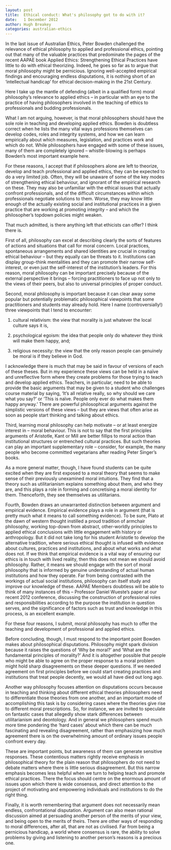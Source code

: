 ```yaml
---
layout: post
title:  Ethical conduct: What's philosophy got to do with it?
date:   1 December 2012
author: Hugh Breakey
categories: australian-ethics
---
```


In the last issue of Australian Ethics, Peter Bowden challenged the relevance of ethical philosophy to applied and professional ethics, pointing out that many of the valuable practices that predominate the pages of the recent AAPAE book Applied Ethics: Strengthening Ethical Practices have little to do with ethical theorizing. Indeed, he goes so far as to argue that moral philosophy might be pernicious. Ignoring well-accepted empirical findings and encouraging endless disputations, it is nothing short of an ‘intellectual handicap’ for ethical decision-making in the 21st Century.

Here I take up the mantle of defending (albeit in a qualified form) moral philosophy’s relevance to applied ethics – in particular with an eye to the practice of having philosophers involved in the teaching of ethics to professionals and budding professionals.

What I am not arguing, however, is that moral philosophers should have the sole role in teaching and developing applied ethics. Bowden is doubtless correct when he lists the many vital ways professions themselves can develop codes, roles and integrity systems, and how we can learn empirically about which measures, legislation, and practices work and which do not. While philosophers have engaged with some of these issues, many of them are completely ignored – whistle-blowing is perhaps Bowden’s most important example here.

For these reasons, I accept that if philosophers alone are left to theorize, develop and teach professional and applied ethics, they can be expected to do a very limited job. Often, they will be unaware of some of the key modes of strengthening ethical behaviour, and ignorant of the empirical research on these. They may also be unfamiliar with the ethical issues that actually confront professionals, and of the difficult circumstances within which professionals negotiate solutions to them. Worse, they may know little enough of the actually existing social and institutional practices in a given practice that are working at promoting integrity – and which the philosopher’s topdown policies might weaken.

That much admitted, is there anything left that ethicists can offer? I think there is.

First of all, philosophy can excel at describing clearly the sorts of features of actions and situations that call for moral concern. Local practices, spontaneous arrangements and shared identities are crucial in creating ethical behaviour – but they equally can be threats to it. Institutions can display group-think mentalities and they can promote their narrow self-interest, or even just the self-interest of the institution’s leaders. For this reason, moral philosophy can be important precisely because of the external perspective it brings – forcing practitioners to face up not only to the views of their peers, but also to universal principles of proper conduct.

Second, moral philosophy is important because it can clear away some popular but potentially problematic philosophical viewpoints that some practitioners and students may already hold. Here I name (controversially!) three viewpoints that I tend to encounter:

1. cultural relativism: the view that morality is just whatever the local culture says it is,

2. psychological egoism: the idea that people only do whatever they think will make them happy, and;

3. religious necessity: the view that the only reason people can genuinely be moral is if they believe in God.

I acknowledge there is much that may be said in favour of versions of each of these theses. But in my experience these views can be held in a naïve and unreflective form where they create problems for those trying to teach and develop applied ethics. Teachers, in particular, need to be able to provide the basic arguments that may be given to a student who challenges course material by saying, ‘It’s all relative really, so why should we care what you say?’ or ‘This is naïve. People only ever do what makes them happy anyway.’ There are powerful philosophical arguments against the simplistic versions of these views – but they are views that often arise as soon as people start thinking and talking about ethics.

Third, learning moral philosophy can help motivate – or at least energize interest in – moral behaviour. This is not to say that the first principles arguments of Aristotle, Kant or Mill are better fillips to moral action than institutional structures or entrenched cultural practices. But such theories can play an important supplementary role – consider, for example, the many people who become committed vegetarians after reading Peter Singer’s books.

As a more general matter, though, I have found students can be quite excited when they are first exposed to a moral theory that seems to make sense of their previously unexamined moral intuitions. They find that a theory such as utilitarianism explains something about them, and who they are, and this plays a role in forming and concretising a moral identity for them. Thenceforth, they see themselves as utilitarians.

Fourth, Bowden draws an unwarranted distinction between argument and empirical evidence. Empirical evidence plays a role in argument (that is pretty much what it means to call something evidence). To be sure, Plato at the dawn of western thought instilled a proud tradition of armchair philosophy, working top-down from abstract, other-worldly principles to applied ethical conclusions with little engagement with history or anthropology. But it did not take long for his student Aristotle to develop the alternative tradition, where serious ethical thought is infused with evidence about cultures, practices and institutions, and about what works and what does not. If we think that empirical evidence is a vital way of ensuring our ethics is in touch with lived reality, then this does not mean we should avoid philosophy. Rather, it means we should engage with the sort of moral philosophy that is informed by genuine understanding of actual human institutions and how they operate. Far from being contrasted with the workings of actual social institutions, philosophy can itself study and improve our knowledge of these. AAPAE Members doubtless will be able to think of many instances of this – Professor Daniel Wueste’s paper at our recent 2012 conference, discussing the construction of professional roles and responsibilities according to the purpose the institution in question serves, and the significance of factors such as trust and knowledge in this process, is an excellent example.

For these four reasons, I submit, moral philosophy has much to offer the teaching and development of professional and applied ethics.

Before concluding, though, I must respond to the important point Bowden makes about philosophical disputations. Philosophy might spark division because it raises the questions of ‘Why be moral?’ and ‘What are the fundamental principles of morality?’ And it is altogether possible that people who might be able to agree on the proper response to a moral problem might hold sharp disagreements on these deeper questions. If we needed agreement on first principles before we could start creating practices and institutions that treat people decently, we would all have died out long ago.

Another way philosophy focuses attention on disputations occurs because in teaching and thinking about different ethical theories philosophers need to differentiate those theories from one another, and an important mode of accomplishing this task is by considering cases where the theories give rise to different moral prescriptions. So, for instance, we are invited to speculate on fantastic cases that allegedly show stark differences between utilitarianism and deontology. And in general we philosophers spend much more time pondering the ‘hard cases’ about which there can be much fascinating and revealing disagreement, rather than emphasizing how much agreement there is on the overwhelming amount of ordinary issues people confront every day.

These are important points, but awareness of them can generate sensitive responses. These contentious matters rightly receive emphasis in philosophical theory for the plain reason that philosophers do not need to debate matters where there is little serious disagreement. But this narrow emphasis becomes less helpful when we turn to helping teach and promote ethical practices. There the focus should centre on the enormous amount of issues upon which there is wide consensus, and direct attention to the project of motivating and empowering individuals and institutions to do the right thing.

Finally, it is worth remembering that argument does not necessarily mean endless, confrontational disputation. Argument can also mean rational discussion aimed at persuading another person of the merits of your view, and being open to the merits of theirs. There are other ways of responding to moral differences, after all, that are not as civilised. Far from being a pernicious handicap, a world where consensus is rare, the ability to solve problems by giving and listening to another person’s reasons is a precious one.



